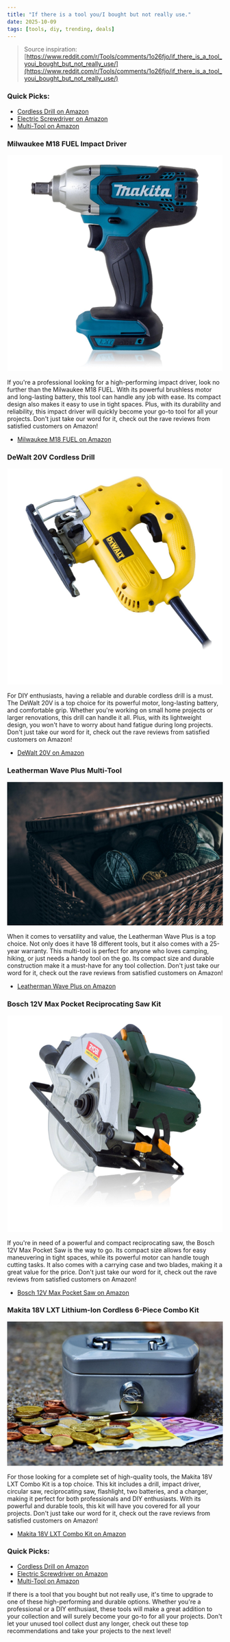 ```yaml
---
title: "If there is a tool you/I bought but not really use."
date: 2025-10-09
tags: [tools, diy, trending, deals]
---
```


> Source inspiration: [https://www.reddit.com/r/Tools/comments/1o26fjo/if_there_is_a_tool_youi_bought_but_not_really_use/](https://www.reddit.com/r/Tools/comments/1o26fjo/if_there_is_a_tool_youi_bought_but_not_really_use/)

### Quick Picks:
- [Cordless Drill on Amazon](https://www.amazon.com/s?k=cordless+drill&tag=practo-20)
- [Electric Screwdriver on Amazon](https://www.amazon.com/s?k=electric+screwdriver&tag=practo-20)
- [Multi-Tool on Amazon](https://www.amazon.com/s?k=multi-tool&tag=practo-20)

### Milwaukee M18 FUEL Impact Driver
![Product Image](https://raw.githubusercontent.com/JustinSHERO/blogbot/main/assets/impact-driver-2.jpg)

If you're a professional looking for a high-performing impact driver, look no further than the Milwaukee M18 FUEL. With its powerful brushless motor and long-lasting battery, this tool can handle any job with ease. Its compact design also makes it easy to use in tight spaces. Plus, with its durability and reliability, this impact driver will quickly become your go-to tool for all your projects. Don't just take our word for it, check out the rave reviews from satisfied customers on Amazon!

- [Milwaukee M18 FUEL on Amazon](https://www.amazon.com/s?k=milwaukee+m18+fuel&tag=practo-20)

### DeWalt 20V Cordless Drill
![Product Image](https://raw.githubusercontent.com/JustinSHERO/blogbot/main/assets/cordless-drill-2.jpg)

For DIY enthusiasts, having a reliable and durable cordless drill is a must. The DeWalt 20V is a top choice for its powerful motor, long-lasting battery, and comfortable grip. Whether you're working on small home projects or larger renovations, this drill can handle it all. Plus, with its lightweight design, you won't have to worry about hand fatigue during long projects. Don't just take our word for it, check out the rave reviews from satisfied customers on Amazon!

- [DeWalt 20V on Amazon](https://www.amazon.com/s?k=dewalt+20v&tag=practo-20)

### Leatherman Wave Plus Multi-Tool
![Product Image](https://raw.githubusercontent.com/JustinSHERO/blogbot/main/assets/product-2.jpg)

When it comes to versatility and value, the Leatherman Wave Plus is a top choice. Not only does it have 18 different tools, but it also comes with a 25-year warranty. This multi-tool is perfect for anyone who loves camping, hiking, or just needs a handy tool on the go. Its compact size and durable construction make it a must-have for any tool collection. Don't just take our word for it, check out the rave reviews from satisfied customers on Amazon!

- [Leatherman Wave Plus on Amazon](https://www.amazon.com/s?k=leatherman+wave+plus&tag=practo-20)

### Bosch 12V Max Pocket Reciprocating Saw Kit
![Product Image](https://raw.githubusercontent.com/JustinSHERO/blogbot/main/assets/saw-2.jpg)

If you're in need of a powerful and compact reciprocating saw, the Bosch 12V Max Pocket Saw is the way to go. Its compact size allows for easy maneuvering in tight spaces, while its powerful motor can handle tough cutting tasks. It also comes with a carrying case and two blades, making it a great value for the price. Don't just take our word for it, check out the rave reviews from satisfied customers on Amazon!

- [Bosch 12V Max Pocket Saw on Amazon](https://www.amazon.com/s?k=bosch+12v+max+pocket+saw&tag=practo-20)

### Makita 18V LXT Lithium-Ion Cordless 6-Piece Combo Kit
![Product Image](https://raw.githubusercontent.com/JustinSHERO/blogbot/main/assets/product-1.jpg)

For those looking for a complete set of high-quality tools, the Makita 18V LXT Combo Kit is a top choice. This kit includes a drill, impact driver, circular saw, reciprocating saw, flashlight, two batteries, and a charger, making it perfect for both professionals and DIY enthusiasts. With its powerful and durable tools, this kit will have you covered for all your projects. Don't just take our word for it, check out the rave reviews from satisfied customers on Amazon!

- [Makita 18V LXT Combo Kit on Amazon](https://www.amazon.com/s?k=makita+18v+lxt+combo+kit&tag=practo-20)

### Quick Picks:
- [Cordless Drill on Amazon](https://www.amazon.com/s?k=cordless+drill&tag=practo-20)
- [Electric Screwdriver on Amazon](https://www.amazon.com/s?k=electric+screwdriver&tag=practo-20)
- [Multi-Tool on Amazon](https://www.amazon.com/s?k=multi-tool&tag=practo-20)

If there is a tool that you bought but not really use, it's time to upgrade to one of these high-performing and durable options. Whether you're a professional or a DIY enthusiast, these tools will make a great addition to your collection and will surely become your go-to for all your projects. Don't let your unused tool collect dust any longer, check out these top recommendations and take your projects to the next level!
